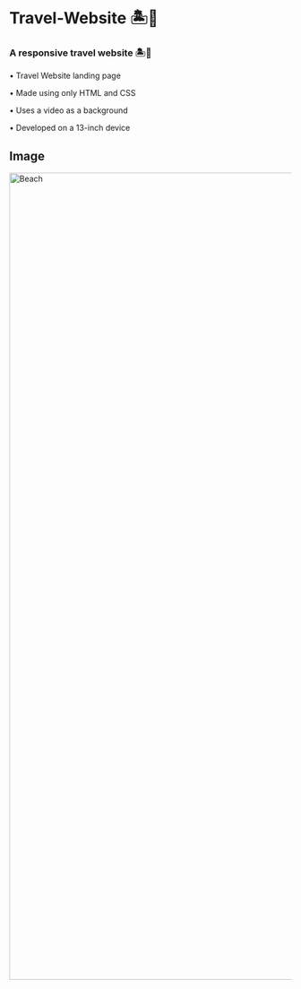 # Travel-Website 🏝🌊

### **A responsive travel website 🏝🌊**


• Travel Website landing page

• Made using only HTML and CSS

• Uses a video as a background

• Developed on a 13-inch device

## Image

<img width="1440" alt="Beach" src="https://user-images.githubusercontent.com/89503697/175762699-0901c5c1-4272-4cbd-8c93-0d180d6eaf91.png">
